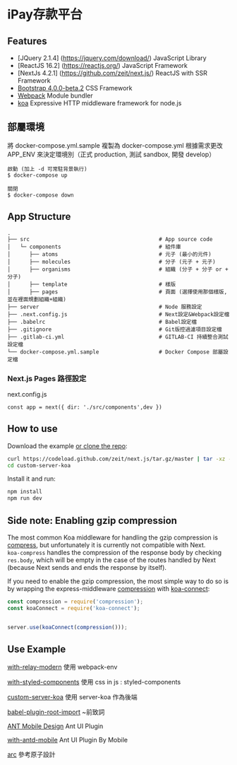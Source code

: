 # iPay存款平台


## Features

* [JQuery 2.1.4] (https://jquery.com/download/) JavaScript Library
* [ReactJS 16.2] (https://reactjs.org/) JavaScript Framework
* [NextJs 4.2.1] (https://github.com/zeit/next.js/) ReactJS with SSR Framework
* [Bootstrap 4.0.0-beta.2](http://bootstrap.hexschool.com/docs/4.0/components/popovers/) CSS Framework
* [Webpack](https://webpack.github.io/) Module bundler
* [koa](https://github.com/koajs/koa) Expressive HTTP middleware framework for node.js



## 部屬環境

將 docker-compose.yml.sample 複製為 docker-compose.yml
根據需求更改 APP_ENV 來決定環境別（正式 production, 測試 sandbox, 開發 develop）

```
啟動 (加上 -d 可常駐背景執行)
$ docker-compose up

關閉
$ docker-compose down
```


## App Structure


```
.
├── src                                         # App source code
│   └─ components                               # 組件庫
│      ├── atoms                                # 元子 (最小的元件)
│      ├── molecules                            # 分子 (元子 + 元子)
│      ├── organisms                            # 組織 (分子 + 分子 or + 分子)
│      ├── template                             # 樣版
│      ├── pages                                # 頁面 (選擇使用那個樣版,並在裡面規劃組織+組織)
├── server                                      # Node 服務設定
├── .next.config.js                             # Next設定&Webpack設定檔
├── .babelrc                                    # Babel設定檔
├── .gitignore                                  # Git版控過濾項目設定檔
├── .gitlab-ci.yml                              # GITLAB-CI 持續整合測試設定檔
└── docker-compose.yml.sample                   # Docker Compose 部屬設定檔
```

### Next.js Pages 路徑設定
 
 next.config.js
 
`const app = next({ dir: './src/components',dev })`


## How to use

Download the example [or clone the repo](https://github.com/zeit/next.js):

```bash
curl https://codeload.github.com/zeit/next.js/tar.gz/master | tar -xz --strip=2 next.js-master/examples/custom-server-koa
cd custom-server-koa
```

Install it and run:

```bash
npm install
npm run dev
```

## Side note: Enabling gzip compression

The most common Koa middleware for handling the gzip compression is [compress](https://github.com/koajs/compress), but unfortunately it is currently not compatible with Next.  
`koa-compress` handles the compression of the response body by checking `res.body`, which will be empty in the case of the routes handled by Next (because Next sends and ends the response by itself). 

If you need to enable the gzip compression, the most simple way to do so is by wrapping the express-middleware [compression](https://github.com/expressjs/compression) with [koa-connect](https://github.com/vkurchatkin/koa-connect):  

```javascript
const compression = require('compression');
const koaConnect = require('koa-connect');


server.use(koaConnect(compression()));

```


## Use Example

[with-relay-modern](https://github.com/zeit/next.js/tree/master/examples/with-relay-modern) 使用 webpack-env

[with-styled-components](https://github.com/zeit/next.js/tree/master/examples/with-styled-components) 使用 css in js : styled-components

[custom-server-koa](https://github.com/zeit/next.js/tree/canary/examples/custom-server-koa) 使用 server-koa 作為後端

[babel-plugin-root-import](https://github.com/entwicklerstube/babel-plugin-root-import) ~前致詞 

[ANT Mobile Design](https://mobile.ant.design/) Ant UI Plugin

[with-antd-mobile](https://github.com/zeit/next.js/tree/canary/examples/with-antd-mobile) Ant UI Plugin By Mobile

[arc](https://github.com/diegohaz/arc) 參考原子設計